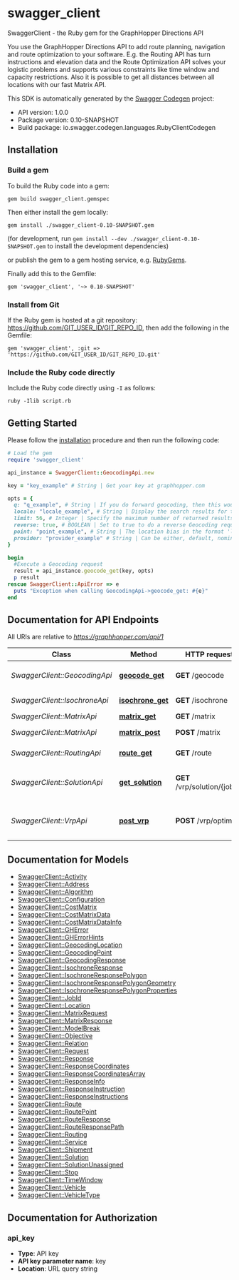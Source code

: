 # swagger_client

SwaggerClient - the Ruby gem for the GraphHopper Directions API

You use the GraphHopper Directions API to add route planning, navigation and route optimization to your software. E.g. the Routing API has turn instructions and elevation data and the Route Optimization API solves your logistic problems and supports various constraints like time window and capacity restrictions. Also it is possible to get all distances between all locations with our fast Matrix API.

This SDK is automatically generated by the [Swagger Codegen](https://github.com/swagger-api/swagger-codegen) project:

- API version: 1.0.0
- Package version: 0.10-SNAPSHOT
- Build package: io.swagger.codegen.languages.RubyClientCodegen

## Installation

### Build a gem

To build the Ruby code into a gem:

```shell
gem build swagger_client.gemspec
```

Then either install the gem locally:

```shell
gem install ./swagger_client-0.10-SNAPSHOT.gem
```
(for development, run `gem install --dev ./swagger_client-0.10-SNAPSHOT.gem` to install the development dependencies)

or publish the gem to a gem hosting service, e.g. [RubyGems](https://rubygems.org/).

Finally add this to the Gemfile:

    gem 'swagger_client', '~> 0.10-SNAPSHOT'

### Install from Git

If the Ruby gem is hosted at a git repository: https://github.com/GIT_USER_ID/GIT_REPO_ID, then add the following in the Gemfile:

    gem 'swagger_client', :git => 'https://github.com/GIT_USER_ID/GIT_REPO_ID.git'

### Include the Ruby code directly

Include the Ruby code directly using `-I` as follows:

```shell
ruby -Ilib script.rb
```

## Getting Started

Please follow the [installation](#installation) procedure and then run the following code:
```ruby
# Load the gem
require 'swagger_client'

api_instance = SwaggerClient::GeocodingApi.new

key = "key_example" # String | Get your key at graphhopper.com

opts = { 
  q: "q_example", # String | If you do forward geocoding, then this would be a textual description of the adress you are looking for. If you do reverse geocoding this would be in lat,lon.
  locale: "locale_example", # String | Display the search results for the specified locale. Currently French (fr), English (en), German (de) and Italian (it) are supported. If the locale wasn't found the default (en) is used.
  limit: 56, # Integer | Specify the maximum number of returned results
  reverse: true, # BOOLEAN | Set to true to do a reverse Geocoding request
  point: "point_example", # String | The location bias in the format 'latitude,longitude' e.g. point=45.93272,11.58803
  provider: "provider_example" # String | Can be either, default, nominatim, opencagedata
}

begin
  #Execute a Geocoding request
  result = api_instance.geocode_get(key, opts)
  p result
rescue SwaggerClient::ApiError => e
  puts "Exception when calling GeocodingApi->geocode_get: #{e}"
end

```

## Documentation for API Endpoints

All URIs are relative to *https://graphhopper.com/api/1*

Class | Method | HTTP request | Description
------------ | ------------- | ------------- | -------------
*SwaggerClient::GeocodingApi* | [**geocode_get**](docs/GeocodingApi.md#geocode_get) | **GET** /geocode | Execute a Geocoding request
*SwaggerClient::IsochroneApi* | [**isochrone_get**](docs/IsochroneApi.md#isochrone_get) | **GET** /isochrone | Isochrone Request
*SwaggerClient::MatrixApi* | [**matrix_get**](docs/MatrixApi.md#matrix_get) | **GET** /matrix | Matrix API
*SwaggerClient::MatrixApi* | [**matrix_post**](docs/MatrixApi.md#matrix_post) | **POST** /matrix | Matrix API Post
*SwaggerClient::RoutingApi* | [**route_get**](docs/RoutingApi.md#route_get) | **GET** /route | Routing Request
*SwaggerClient::SolutionApi* | [**get_solution**](docs/SolutionApi.md#get_solution) | **GET** /vrp/solution/{jobId} | Return the solution associated to the jobId
*SwaggerClient::VrpApi* | [**post_vrp**](docs/VrpApi.md#post_vrp) | **POST** /vrp/optimize | Solves vehicle routing problems


## Documentation for Models

 - [SwaggerClient::Activity](docs/Activity.md)
 - [SwaggerClient::Address](docs/Address.md)
 - [SwaggerClient::Algorithm](docs/Algorithm.md)
 - [SwaggerClient::Configuration](docs/Configuration.md)
 - [SwaggerClient::CostMatrix](docs/CostMatrix.md)
 - [SwaggerClient::CostMatrixData](docs/CostMatrixData.md)
 - [SwaggerClient::CostMatrixDataInfo](docs/CostMatrixDataInfo.md)
 - [SwaggerClient::GHError](docs/GHError.md)
 - [SwaggerClient::GHErrorHints](docs/GHErrorHints.md)
 - [SwaggerClient::GeocodingLocation](docs/GeocodingLocation.md)
 - [SwaggerClient::GeocodingPoint](docs/GeocodingPoint.md)
 - [SwaggerClient::GeocodingResponse](docs/GeocodingResponse.md)
 - [SwaggerClient::IsochroneResponse](docs/IsochroneResponse.md)
 - [SwaggerClient::IsochroneResponsePolygon](docs/IsochroneResponsePolygon.md)
 - [SwaggerClient::IsochroneResponsePolygonGeometry](docs/IsochroneResponsePolygonGeometry.md)
 - [SwaggerClient::IsochroneResponsePolygonProperties](docs/IsochroneResponsePolygonProperties.md)
 - [SwaggerClient::JobId](docs/JobId.md)
 - [SwaggerClient::Location](docs/Location.md)
 - [SwaggerClient::MatrixRequest](docs/MatrixRequest.md)
 - [SwaggerClient::MatrixResponse](docs/MatrixResponse.md)
 - [SwaggerClient::ModelBreak](docs/ModelBreak.md)
 - [SwaggerClient::Objective](docs/Objective.md)
 - [SwaggerClient::Relation](docs/Relation.md)
 - [SwaggerClient::Request](docs/Request.md)
 - [SwaggerClient::Response](docs/Response.md)
 - [SwaggerClient::ResponseCoordinates](docs/ResponseCoordinates.md)
 - [SwaggerClient::ResponseCoordinatesArray](docs/ResponseCoordinatesArray.md)
 - [SwaggerClient::ResponseInfo](docs/ResponseInfo.md)
 - [SwaggerClient::ResponseInstruction](docs/ResponseInstruction.md)
 - [SwaggerClient::ResponseInstructions](docs/ResponseInstructions.md)
 - [SwaggerClient::Route](docs/Route.md)
 - [SwaggerClient::RoutePoint](docs/RoutePoint.md)
 - [SwaggerClient::RouteResponse](docs/RouteResponse.md)
 - [SwaggerClient::RouteResponsePath](docs/RouteResponsePath.md)
 - [SwaggerClient::Routing](docs/Routing.md)
 - [SwaggerClient::Service](docs/Service.md)
 - [SwaggerClient::Shipment](docs/Shipment.md)
 - [SwaggerClient::Solution](docs/Solution.md)
 - [SwaggerClient::SolutionUnassigned](docs/SolutionUnassigned.md)
 - [SwaggerClient::Stop](docs/Stop.md)
 - [SwaggerClient::TimeWindow](docs/TimeWindow.md)
 - [SwaggerClient::Vehicle](docs/Vehicle.md)
 - [SwaggerClient::VehicleType](docs/VehicleType.md)


## Documentation for Authorization


### api_key

- **Type**: API key
- **API key parameter name**: key
- **Location**: URL query string

